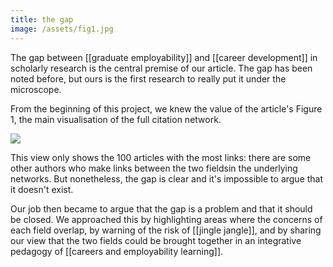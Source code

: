 ```yaml
---
title: the gap
image: /assets/fig1.jpg
--- 
```


The gap between [[graduate employability]] and [[career development]] in scholarly research is the central premise of our article. The gap has been noted before, but ours is the first research to really put it under the microscope. 

From the beginning of this project, we knew the value of the article's Figure 1, the main visualisation of the full citation network. 

![]({{page.image}})

This view only shows the 100 articles with the most links: there are some other authors who make links between the two fieldsin the underlying networks. But nonetheless, the gap is clear and it's impossible to argue that it doesn't exist. 

Our job then became to argue that the gap is a problem and that it should be closed. We approached this by highlighting areas where the concerns of each field overlap, by warning of the risk of [[jingle jangle]], and by sharing our view that the two fields could be brought together in an integrative pedagogy of [[careers and employability learning]]. 
